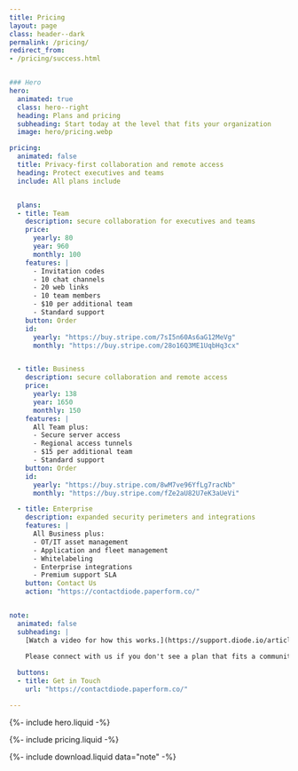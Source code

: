 ```yaml
---
title: Pricing
layout: page
class: header--dark
permalink: /pricing/
redirect_from:
- /pricing/success.html


### Hero
hero:
  animated: true
  class: hero--right
  heading: Plans and pricing
  subheading: Start today at the level that fits your organization
  image: hero/pricing.webp

pricing:
  animated: false
  title: Privacy-first collaboration and remote access
  heading: Protect executives and teams
  include: All plans include


  plans:
  - title: Team
    description: secure collaboration for executives and teams
    price:
      yearly: 80
      year: 960
      monthly: 100
    features: |
      - Invitation codes
      - 10 chat channels
      - 20 web links
      - 10 team members
      - $10 per additional team
      - Standard support
    button: Order
    id:
      yearly: "https://buy.stripe.com/7sI5n60As6aG12MeVg"
      monthly: "https://buy.stripe.com/28o16Q3ME1UqbHq3cx"


  - title: Business
    description: secure collaboration and remote access
    price:
      yearly: 138
      year: 1650
      monthly: 150
    features: |
      All Team plus:
      - Secure server access
      - Regional access tunnels
      - $15 per additional team
      - Standard support
    button: Order
    id:
      yearly: "https://buy.stripe.com/8wM7ve96YfLg7racNb"
      monthly: "https://buy.stripe.com/fZe2aU82U7eK3aUeVi"

  - title: Enterprise
    description: expanded security perimeters and integrations
    features: |
      All Business plus:
      - OT/IT asset management
      - Application and fleet management
      - Whitelabeling
      - Enterprise integrations
      - Premium support SLA
    button: Contact Us
    action: "https://contactdiode.paperform.co/"


note:
  animated: false
  subheading: |
    [Watch a video for how this works.](https://support.diode.io/article/pr3fytz8sq){:target="_blank"} 

    Please connect with us if you don't see a plan that fits a community who would benefit from Diode's unique security! 
    
  buttons:
  - title: Get in Touch
    url: "https://contactdiode.paperform.co/"

---
```


{%- include hero.liquid -%}

{%- include pricing.liquid -%}

{%- include download.liquid data="note" -%}
